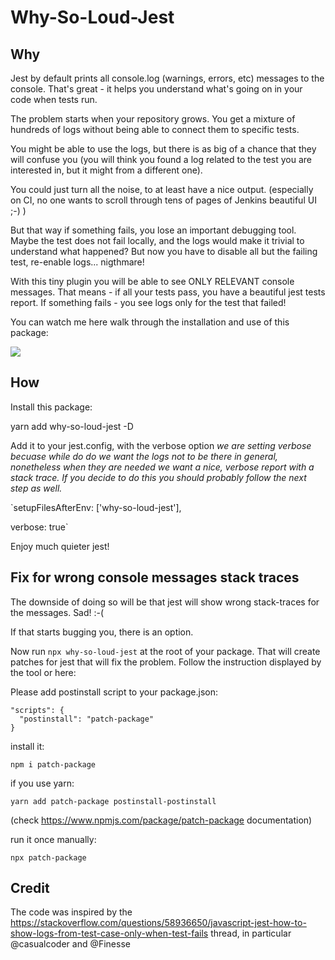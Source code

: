 # Why-So-Loud-Jest

## Why

Jest by default prints all console.log (warnings, errors, etc) messages to the console. That's great - it helps you understand what's going on in your code when tests run.

The problem starts when your repository grows. You get a mixture of hundreds of logs without being able to connect them to specific tests.

You might be able to use the logs, but there is as big of a chance that they will confuse you (you will think you found a log related to the test you are interested in, but it might from a different one).

You could just turn all the noise, to at least have a nice output. (especially on CI, no one wants to scroll through tens of pages of Jenkins beautiful UI ;-) )

But that way if something fails, you lose an important debugging tool. Maybe the test does not fail locally, and the logs would make it trivial to understand what happened? But now you have to disable all but the failing test, re-enable logs... nigthmare!

With this tiny plugin you will be able to see ONLY RELEVANT console messages. That means - if all your tests pass, you have a beautiful jest tests report. If something fails - you see logs only for the test that failed!

You can watch me here walk through the installation and use of this package:

[![](http://img.youtube.com/vi/UGYVluf1l0w/0.jpg)](http://www.youtube.com/watch?v=UGYVluf1l0w "Why so loud, jest?")


## How

Install this package:

yarn add why-so-loud-jest -D

Add it to your jest.config, with the verbose option 
*we are setting verbose becuase while do do we want the logs not to be there in general,
nonetheless when they are needed we want a nice, verbose report with a stack trace. 
If you decide to do this you should probably follow the next step as well.*

`setupFilesAfterEnv: ['why-so-loud-jest'],

verbose: true`

Enjoy much quieter jest!


## Fix for wrong console messages stack traces

The downside of doing so will be that jest will show wrong stack-traces for the messages. Sad! :-(

If that starts bugging you, there is an option. 

Now run `npx why-so-loud-jest` at the root of your package. 
That will create patches for jest that will fix the problem. Follow the instruction displayed by the tool or here:

Please add postinstall script to your package.json:
```
"scripts": {
  "postinstall": "patch-package"
}
```
install it:

```
npm i patch-package
```

if you use yarn:
```
yarn add patch-package postinstall-postinstall
```
(check https://www.npmjs.com/package/patch-package documentation)

run it once manually:

```
npx patch-package
```

## Credit

The code was inspired by the https://stackoverflow.com/questions/58936650/javascript-jest-how-to-show-logs-from-test-case-only-when-test-fails thread, in particular @casualcoder and @Finesse 
